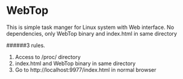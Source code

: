 WebTop
======

This is simple task manger for Linux system with Web interface. No dependencies, only WebTop binary and index.html in same directory

######3 rules.

1. Access to /proc/ directory
2. index.html and WebTop binary in same directory
3. Go to http://localhost:9977/index.html in normal browser
 
